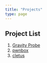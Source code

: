 ```yaml
---
title: "Projects"
type: page
---
```


## Project List

1. [Gravity Probe](/projects/gravity_probe/)
2. [pwnbox](/projects/pwnbox/)
3. [cletus](/cletus/)
